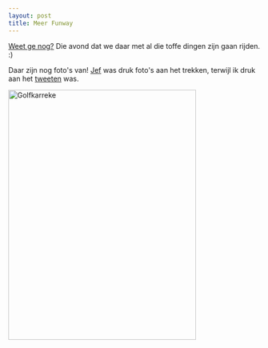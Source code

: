 ```yaml
---
layout: post
title: Meer Funway
---
```

[Weet ge nog?](http://atog.be/2009/06/02/funway.html) Die avond dat we daar met al die toffe dingen zijn gaan rijden. :)

Daar zijn nog foto's van! [Jef](http://drummerke.be) was druk foto's aan het trekken, terwijl ik druk aan het [tweeten](http://twitter.com/atog/status/1994261521) was. 

<a href="http://www.flickr.com/photos/atog/3629371316/" title="Golfkarreke by atog, on Flickr"><img src="http://farm4.static.flickr.com/3658/3629371316_5e0c65b81f.jpg" width="375" height="500" alt="Golfkarreke" /></a>

<div style="clear:both;">&nbsp;</div>
